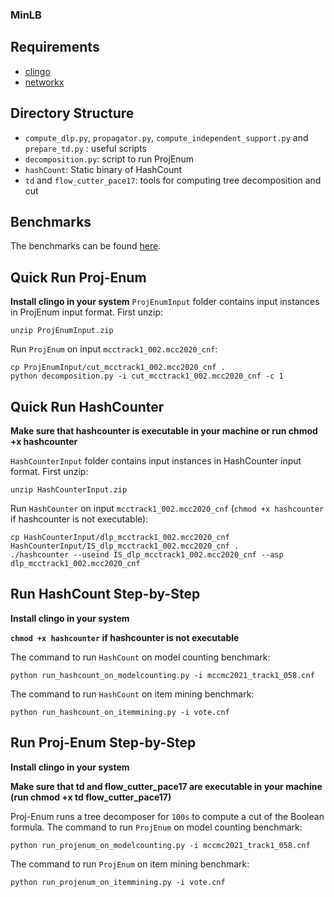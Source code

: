### MinLB

## Requirements
- [clingo](https://github.com/potassco/clingo)
- [networkx](https://pypi.org/project/networkx/)

## Directory Structure
- ``compute_dlp.py``, ``propagator.py``, ``compute_independent_support.py`` and ``prepare_td.py`` : useful scripts
- ``decomposition.py``: script to run ProjEnum
- ``hashCount``: Static binary of HashCount
- ``td`` and ``flow_cutter_pace17``: tools for computing tree decomposition and cut

## Benchmarks
The benchmarks can be found [here](https://zenodo.org/records/13337006).

## Quick Run Proj-Enum
__Install clingo in your system__
``ProjEnumInput`` folder contains input instances in ProjEnum input format. First unzip:
```
unzip ProjEnumInput.zip
```

Run ``ProjEnum`` on input ``mcctrack1_002.mcc2020_cnf``:
```
cp ProjEnumInput/cut_mcctrack1_002.mcc2020_cnf .
python decomposition.py -i cut_mcctrack1_002.mcc2020_cnf -c 1
```

## Quick Run HashCounter
__Make sure that hashcounter is executable in your machine or run chmod +x hashcounter__

``HashCounterInput`` folder contains input instances in HashCounter input format. First unzip:

```
unzip HashCounterInput.zip
```
Run ``HashCounter`` on input ``mcctrack1_002.mcc2020_cnf`` (``chmod +x hashcounter`` if hashcounter is not executable):
```
cp HashCounterInput/dlp_mcctrack1_002.mcc2020_cnf HashCounterInput/IS_dlp_mcctrack1_002.mcc2020_cnf .
./hashcounter --useind IS_dlp_mcctrack1_002.mcc2020_cnf --asp dlp_mcctrack1_002.mcc2020_cnf
```


## Run HashCount Step-by-Step
__Install clingo in your system__

__``chmod +x hashcounter`` if hashcounter is not executable__

The command to run ``HashCount`` on model counting benchmark:
```
python run_hashcount_on_modelcounting.py -i mccmc2021_track1_058.cnf
```
The command to run ``HashCount`` on item mining benchmark:
```
python run_hashcount_on_itemmining.py -i vote.cnf
```

## Run Proj-Enum Step-by-Step
__Install clingo in your system__

__Make sure that td and flow_cutter_pace17 are executable in your machine (run chmod +x td flow_cutter_pace17)__

Proj-Enum runs a tree decomposer for ``100s`` to compute a cut of the Boolean formula.
The command to run ``ProjEnum`` on model counting benchmark:
```
python run_projenum_on_modelcounting.py -i mccmc2021_track1_058.cnf
```
The command to run ``ProjEnum`` on item mining benchmark:
```
python run_projenum_on_itemmining.py -i vote.cnf
```


